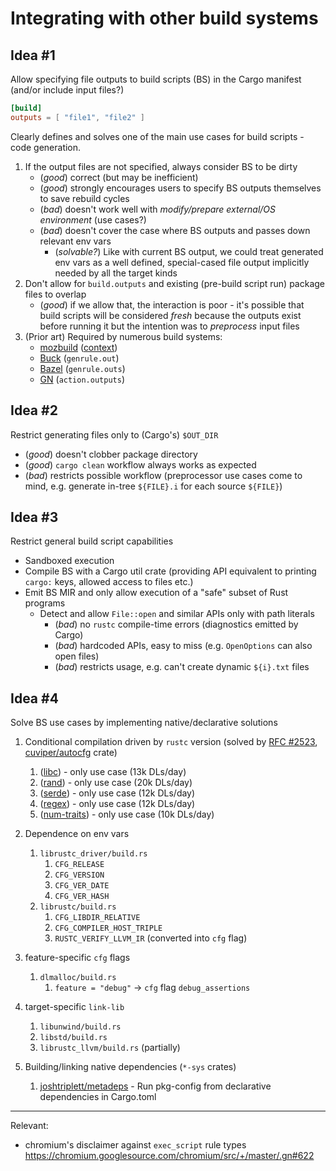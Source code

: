 # Integrating with other build systems
## Idea #1
Allow specifying file outputs to build scripts (BS) in the Cargo manifest (and/or include input files?)
```toml
[build]
outputs = [ "file1", "file2" ]
```

Clearly defines and solves one of the main use cases for build scripts - code generation.

1. If the output files are not specified, always consider BS to be dirty
    * (_good_) correct (but may be inefficient)
    * (_good_) strongly encourages users to specify BS outputs themselves to save rebuild cycles
    * (_bad_) doesn't work well with *modify/prepare external/OS environment* (use cases?)
    * (_bad_) doesn't cover the case where BS outputs and passes down relevant env vars
        * (_solvable?_) Like with current BS output, we could treat generated env vars as a well defined, special-cased file output implicitly needed by all the target kinds
2. Don't allow for `build.outputs` and existing (pre-build script run) package files to overlap
   * (_good_) if we allow that, the interaction is poor - it's possible that build scripts will be considered _fresh_ because the outputs exist before running it but the intention was to _preprocess_ input files
3. (Prior art) Required by numerous build systems:
    * [mozbuild](https://dxr.mozilla.org/mozilla-central/rev/c291143e24019097d087f9307e59b49facaf90cb/python/mozbuild/mozbuild/backend/cargo_build_defs.py) ([context](https://internals.rust-lang.org/t/build-script-capabilities/8635/5?u=xanewok))
    * [Buck](https://buckbuild.com/rule/genrule.html#out) (`genrule.out`)
    * [Bazel](https://docs.bazel.build/versions/master/be/general.html#genrule.outs) (`genrule.outs`)
    * [GN](https://chromium.googlesource.com/chromium/src/tools/gn/+/48062805e19b4697c5fbd926dc649c78b6aaa138/docs/language.md#executing-scripts) (`action.outputs`)

## Idea #2
Restrict generating files only to (Cargo's) `$OUT_DIR`
   * (_good_) doesn't clobber package directory
   * (_good_) `cargo clean` workflow always works as expected
   * (_bad_) restricts possible workflow (preprocessor use cases come to mind, e.g. generate in-tree `${FILE}.i` for each source `${FILE}`)

## Idea #3
Restrict general build script capabilities
* Sandboxed execution
* Compile BS with a Cargo util crate (providing API equivalent to printing `cargo:` keys, allowed access to files etc.)
* Emit BS MIR and only allow execution of a "safe" subset of Rust programs
    * Detect and allow `File::open` and similar APIs only with path literals
        * (_bad_) no `rustc` compile-time errors (diagnostics emitted by Cargo)
        * (_bad_) hardcoded APIs, easy to miss (e.g. `OpenOptions` can also open files)
        * (_bad_) restricts usage, e.g. can't create dynamic `${i}.txt` files

## Idea #4
Solve BS use cases by implementing native/declarative solutions

1. Conditional compilation driven by `rustc` version (solved by [RFC #2523](https://github.com/rust-lang/rfcs/pull/2523), [cuviper/autocfg](https://github.com/cuviper/autocfg) crate)

   1. ([libc](https://github.com/rust-lang/libc/blob/master/build.rs)) - only use case (13k DLs/day)
   2. ([rand](https://github.com/rust-random/rand/blob/master/build.rs)) - only use case (20k DLs/day)
   3. ([serde](https://github.com/serde-rs/serde/blob/master/serde/build.rs)) - only use case (12k DLs/day)
   4. ([regex](https://github.com/rust-lang/regex/blob/master/build.rs)) - only use case (12k DLs/day)
   5. ([num-traits](https://github.com/rust-num/num-traits/blob/master/build.rs)) - only use case (10k DLs/day)
2. Dependence on env vars
    1. `librustc_driver/build.rs`
        1. `CFG_RELEASE`
        2. `CFG_VERSION`
        3. `CFG_VER_DATE`
        4. `CFG_VER_HASH`
    2. `librustc/build.rs`
        1. `CFG_LIBDIR_RELATIVE`
        2. `CFG_COMPILER_HOST_TRIPLE`
        3. `RUSTC_VERIFY_LLVM_IR` (converted into `cfg` flag)
3. feature-specific `cfg` flags
    1. `dlmalloc/build.rs`
        1. `feature = "debug"` -> `cfg` flag `debug_assertions`
4. target-specific `link-lib`
    1. `libunwind/build.rs`
    2. `libstd/build.rs`
    3. `librustc_llvm/build.rs` (partially)
2. Building/linking native dependencies (`*-sys` crates)
   1. [joshtriplett/metadeps](https://github.com/joshtriplett/metadeps) - Run pkg-config from declarative dependencies in Cargo.toml

---
Relevant:
* chromium's disclaimer against `exec_script` rule types
https://chromium.googlesource.com/chromium/src/+/master/.gn#622

